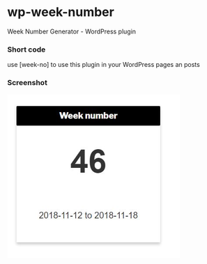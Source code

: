 # wp-week-number
Week Number Generator - WordPress plugin

### Short code 
use [week-no] to use this plugin in your WordPress pages an posts 

### Screenshot
![](wp-week-number.JPG)

